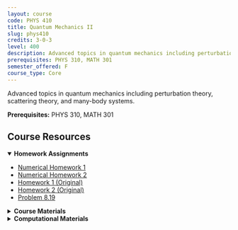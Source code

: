 ```yaml
---
layout: course
code: PHYS 410
title: Quantum Mechanics II
slug: phys410
credits: 3-0-3
level: 400
description: Advanced topics in quantum mechanics including perturbation theory, scattering theory, and many-body systems.
prerequisites: PHYS 310, MATH 301
semester_offered: F
course_type: Core
---
```


Advanced topics in quantum mechanics including perturbation theory, scattering theory, and many-body systems.

**Prerequisites:** PHYS 310, MATH 301

## <i class="fas fa-book"></i> Course Resources

<details open>
<summary><strong><i class="fas fa-clipboard-list"></i> Homework Assignments</strong></summary>
<ul>
<li><a href="/assets/resources/core/phys410/homework/NHW 1.pdf">Numerical Homework 1</a></li>
<li><a href="/assets/resources/core/phys410/homework/Numerical Homework II.docx">Numerical Homework 2</a></li>
<li><a href="/assets/resources/core/phys410/410NHW1.pdf">Homework 1 (Original)</a></li>
<li><a href="/assets/resources/core/phys410/410NHW2.pdf">Homework 2 (Original)</a></li>
<li><a href="/assets/resources/core/phys410/8.19.pdf">Problem 8.19</a></li>
</ul>
</details>

<details>
<summary><strong><i class="fas fa-book-open"></i> Course Materials</strong></summary>
<ul>
<li><a href="/assets/resources/core/phys410/Ch11_Summary.pdf">Chapter 11 Summary</a></li>
<li><a href="/assets/resources/core/phys410/Limitations of Perturbation Theory.pdf">Limitations of Perturbation Theory</a></li>
</ul>
</details>

<details>
<summary><strong><i class="fas fa-laptop-code"></i> Computational Materials</strong></summary>
<ul>
<li><a href="/assets/resources/core/phys410/NumericalSchrodingerEquation.nb">Numerical Schrödinger Equation</a></li>
<li><a href="/assets/resources/core/phys410/TransferMatrixApproach.nb">Transfer Matrix Approach</a></li>
</ul>
</details>